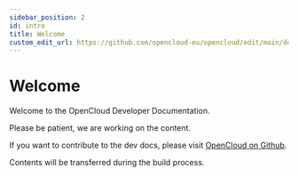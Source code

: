 ```yaml
---
sidebar_position: 2
id: intro
title: Welcome
custom_edit_url: https://github.com/opencloud-eu/opencloud/edit/main/docs/intro.md
---
```


# Welcome

Welcome to the OpenCloud Developer Documentation.

Please be patient, we are working on the content.

If you want to contribute to the dev docs, please visit [OpenCloud on Github](https://github.com/opencloud-eu/).

Contents will be transferred during the build process.


